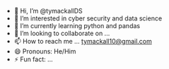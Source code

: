 - 👋 Hi, I’m @tymackallDS
- 👀 I’m interested in cyber security and data science
- 🌱 I’m currently learning python and pandas
- 💞️ I’m looking to collaborate on ...
- 📫 How to reach me ... tymackall10@gmail.com  
- 😄 Pronouns: He/Him
- ⚡ Fun fact: ... 

<!---
tymackallDS/tymackallDS is a ✨ special ✨ repository because its `README.md` (this file) appears on your GitHub profile.
You can click the Preview link to take a look at your changes.
--->
